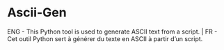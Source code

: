 # Ascii-Gen
ENG - This Python tool is used to generate ASCII text from a script. | FR - Cet outil Python sert à générer du texte en ASCII à partir d’un script.
